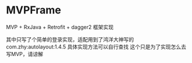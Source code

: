 # MVPFrame
 MVP + RxJava + Retrofit + dagger2 框架实现
 
 
 其中只写了个简单的登录实现，适配用到了鸿洋大神写的com.zhy:autolayout:1.4.5
 具体实现方法可以自行查找
 这个只是为了实现怎么去写MVP，请谅解
